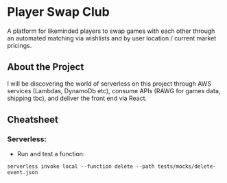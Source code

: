 # Player Swap Club

A platform for likeminded players to swap games with each other through an automated matching via wishlists and by user location / current market pricings.

## About the Project

I will be discovering the world of serverless on this project through AWS services (Lambdas, DynamoDb etc), consume APIs (RAWG for games data, shipping tbc), and deliver the front end via React.



## Cheatsheet

### Serverless:


- Run and test a function:

```serverless invoke local --function delete --path tests/mocks/delete-event.json```


